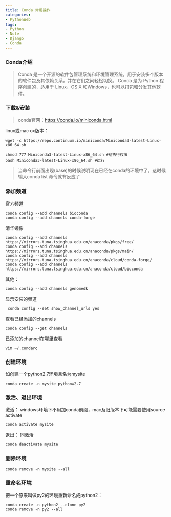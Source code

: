 ```yaml
---
title: Conda 常用操作
categories:
- PythonWeb
tags: 
- Python
- Note
- Django
- Conda
---
```



### Conda介绍

> Conda 是一个开源的软件包管理系统和环境管理系统，用于安装多个版本的软件包及其依赖关系，并在它们之间轻松切换。 Conda 是为 Python 程序创建的，适用于 Linux，OS X 和Windows，也可以打包和分发其他软件。

### 下载&安装
> conda官网：https://conda.io/miniconda.html

linux或mac ox版本：

```
wget -c https://repo.continuum.io/miniconda/Miniconda3-latest-Linux-x86_64.sh

chmod 777 Miniconda3-latest-Linux-x86_64.sh #给执行权限
bash Miniconda3-latest-Linux-x86_64.sh #运行
```

> 当命令行前面出现(base)的时候说明现在已经在conda的环境中了。这时候输入conda list 命令就有反应了


###  添加频道

官方频道
 
```
conda config --add channels bioconda
conda config --add channels conda-forge
```

 清华镜像
  
``` 
conda config --add channels https://mirrors.tuna.tsinghua.edu.cn/anaconda/pkgs/free/
conda config --add channels https://mirrors.tuna.tsinghua.edu.cn/anaconda/pkgs/main/
conda config --add channels https://mirrors.tuna.tsinghua.edu.cn/anaconda/cloud/conda-forge/
conda config --add channels https://mirrors.tuna.tsinghua.edu.cn/anaconda/cloud/bioconda
```

其他：

``` 
conda config --add channels genomedk
```

显示安装的频道

``` 
 conda config --set show_channel_urls yes 
 ``` 
 
查看已经添加的channels

``` 
conda config --get channels
``` 

已添加的channel在哪里查看

``` 
vim ~/.condarc
``` 

### 创建环境

如创建一个python2.7环境且名为mysite

``` 
conda create -n mysite python=2.7
``` 

### 激活、退出环境

激活：
windows环境下不用加conda前缀，mac及旧版本下可能需要使用source activate

```
conda activate mysite
```

退出：
同激活

``` 
conda deactivate mysite
```

### 删除环境

``` 
conda remove -n mysite --all
```

### 重命名环境

把一个原来叫做py2的环境重新命名成python2：

``` 
conda create -n python2 --clone py2
conda remove -n py2 --all
```




